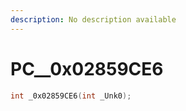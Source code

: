 ```yaml
---
description: No description available 
---
```


# PC\__0x02859CE6

```cpp
int _0x02859CE6(int _Unk0);
```
